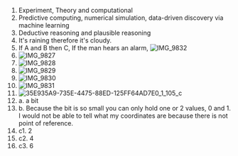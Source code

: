 1. Experiment, Theory and computational  
2. Predictive computing, numerical simulation, data-driven discovery via machine learning
3. Deductive reasoning and plausible reasoning
4. It's raining therefore it's cloudy.
5. If A and B then C, If the man hears an alarm, ![IMG_9832](https://github.com/JCH42069/IDS2024W/assets/157654679/6ee88058-8643-402d-99b4-8790de69fee7)
6. ![IMG_9827](https://github.com/JCH42069/IDS2024W/assets/157654679/8d9fdbd8-0c63-448a-870c-61e989ed2295)  
7. ![IMG_9828](https://github.com/JCH42069/IDS2024W/assets/157654679/71f56594-eb16-4b0d-b043-bb504f07e558)  
8. ![IMG_9829](https://github.com/JCH42069/IDS2024W/assets/157654679/0a94f104-d30f-47c1-a619-d8ac22ac07eb)  
9. ![IMG_9830](https://github.com/JCH42069/IDS2024W/assets/157654679/ce4b555a-57ba-4c37-86af-31a37736c156)  
10. ![IMG_9831](https://github.com/JCH42069/IDS2024W/assets/157654679/9c60ac1c-436e-4887-96b1-a272101582c5)  
11. ![35E935A9-735E-4475-88ED-125FF64AD7E0_1_105_c](https://github.com/JCH42069/IDS2024W/assets/157654679/688f7d03-97cd-4477-9286-26d2a796ee28)  
12. a. a bit  
12. b. Because the bit is so small you can only hold one or 2 values, 0 and 1. I would not be able to tell what my coordinates are because there is not point of reference.  
13. c1. 2  
13. c2. 4  
13. c3. 6  
